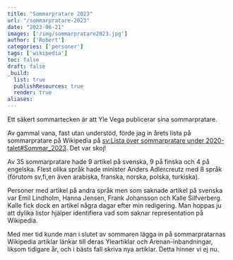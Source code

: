 ```yaml
---
title: "Sommarpratare 2023"
url: "/sommarpratare-2023"
date: "2023-06-21"
images: ['/img/sommarpratare2023.jpg']
author: ['Robert']
categories: ['personer']
tags: ['wikipedia']
toc: false
draft: false
_build:
  list: true
  publishResources: true
  render: true
aliases: 
---
```


Ett säkert sommartecken är att Yle Vega publicerar sina sommarpratare.

Av gammal vana, fast utan understöd, förde jag in årets lista på sommarpratare på Wikipedia på [sv:Lista över sommarpratare under 2020-talet#Sommar_2023](https://sv.wikipedia.org/wiki/Lista_över_sommarpratare_under_2020-talet#Sommar_2023). Det var skoj!  

Av 35 sommarpratare hade 9 artikel på svenska, 9 på finska och 4 på engelska. Flest olika språk hade minister Anders Adlercreutz med 8 språk (förutom sv,fi,en även arabiska, franska, norska, polska, turkiska).

Personer med artikel på andra språk men som saknade artikel på svenska var Emil Lindholm, Hanna Jensen, Frank Johansson och Kalle Silfverberg. Kalle fick dock en artikel några dagar efter min redigering. Man hoppas ju att dylika listor hjälper identifiera vad som saknar representation på Wikipedia. 

Med mer tid kunde man i slutet av sommaren lägga in på sommarpratarnas Wikipedia artiklar länkar till deras Yleartiklar och Arenan-inbandningar, liksom tidigare år, och i bästs fall skriva nya artiklar. Detta hinner vi ej nu.
